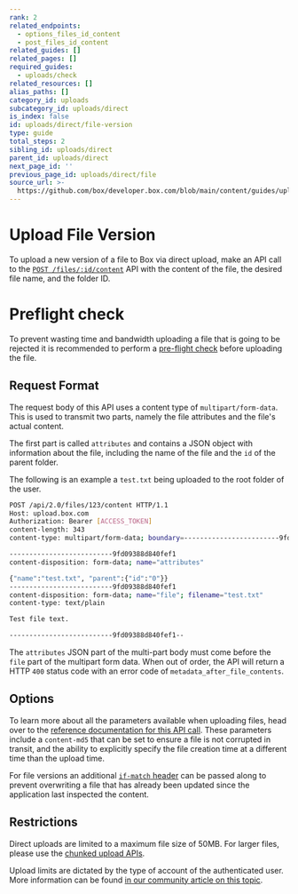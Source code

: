 ```yaml
---
rank: 2
related_endpoints:
  - options_files_id_content
  - post_files_id_content
related_guides: []
related_pages: []
required_guides:
  - uploads/check
related_resources: []
alias_paths: []
category_id: uploads
subcategory_id: uploads/direct
is_index: false
id: uploads/direct/file-version
type: guide
total_steps: 2
sibling_id: uploads/direct
parent_id: uploads/direct
next_page_id: ''
previous_page_id: uploads/direct/file
source_url: >-
  https://github.com/box/developer.box.com/blob/main/content/guides/uploads/direct/file-version.md
---
```

# Upload File Version

To upload a new version of a file to Box via direct upload, make an API call to
the [`POST /files/:id/content`][upload] API with the content of the file, the
desired file name, and the folder ID.

<Samples id='post_files_id_content' >

</Samples>

<Message>

# Preflight check

To prevent wasting time and bandwidth uploading a file that is going to be
rejected it is recommended to perform a [pre-flight check][preflight] before
uploading the file.

</Message>

## Request Format

The request body of this API uses a content type of `multipart/form-data`. This
is used to transmit two parts, namely the file attributes and the file's actual
content.

The first part is called `attributes` and contains a JSON object with
information about the file, including the name of the file and the `id` of the
parent folder.

The following is an example a `test.txt` being uploaded to the root folder of
the user.

```sh
POST /api/2.0/files/123/content HTTP/1.1
Host: upload.box.com
Authorization: Bearer [ACCESS_TOKEN]
content-length: 343
content-type: multipart/form-data; boundary=------------------------9fd09388d840fef1

--------------------------9fd09388d840fef1
content-disposition: form-data; name="attributes"

{"name":"test.txt", "parent":{"id":"0"}}
--------------------------9fd09388d840fef1
content-disposition: form-data; name="file"; filename="test.txt"
content-type: text/plain

Test file text.

--------------------------9fd09388d840fef1--
```

<Message warning>

The `attributes` JSON part of the multi-part body must come before the `file`
part of the multipart form data. When out of order, the API will return a HTTP
`400` status code with an error code of `metadata_after_file_contents`.

</Message>

## Options

To learn more about all the parameters available when uploading files, head over
to the [reference documentation for this API call][upload]. These parameters
include a `content-md5` that can be set to ensure a file is not corrupted in
transit, and the ability to explicitly specify the file creation time at a
different time than the upload time.

For file versions an additional [`if-match` header][consistency] can be passed
along to prevent overwriting a file that has already been updated since the
application last inspected the content.

## Restrictions

Direct uploads are limited to a maximum file size of 50MB. For larger files,
please use the [chunked upload APIs][chunked].

Upload limits are dictated by the type of account of the authenticated user.
More information can be found [in our community article on this topic][fsizes].

[preflight]: g://uploads/check
[chunked]: g://uploads/chunked
[upload]: e://post_files_id_content
[consistency]: g://api-calls/ensure-consistency
[fsizes]: https://community.box.com/t5/Upload-and-Download-Files-and/Understand-the-Maximum-File-Size-You-Can-Upload-to-Box/ta-p/50590